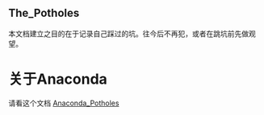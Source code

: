 ## The_Potholes
本文档建立之目的在于记录自己踩过的坑。往今后不再犯，或者在跳坑前先做观望。

# 关于Anaconda
请看这个文档 [Anaconda_Potholes](https://github.com/llstela/The_Potholes/blob/main/Anaconda_Potholes.md)
